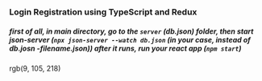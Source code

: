 <!-- THIS IS A LOGIN PAGE APP WITH TYPESCRIPT USE OF REDUX  -->
### Login Registration using TypeScript and Redux
##### first of all, in main directory, go to the `server` (db.json) folder, then start json-server (`npx json-server --watch db.json` (in your case, instead of db.josn -filename.json)) after it runs, run your react app (`npm start`)
rgb(9, 105, 218)
